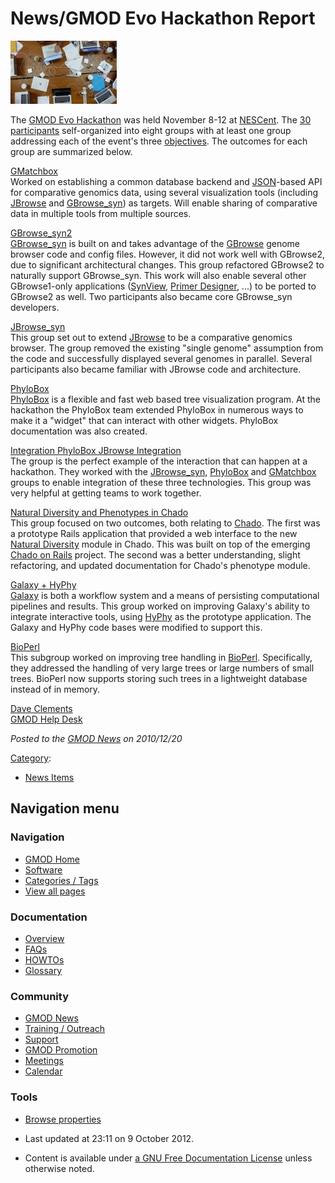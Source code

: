 



<span id="top"></span>




# <span dir="auto">News/GMOD Evo Hackathon Report</span>











[<img
src="https://raw.githubusercontent.com/GMOD/gmod.github.io/main/mediawiki/images/thumb/7/7f/EvoHackLaptops2010.jpg/170px-EvoHackLaptops2010.jpg"
srcset="https://raw.githubusercontent.com/GMOD/gmod.github.io/main/mediawiki/images/thumb/7/7f/EvoHackLaptops2010.jpg/255px-EvoHackLaptops2010.jpg 1.5x, https://raw.githubusercontent.com/GMOD/gmod.github.io/main/mediawiki/images/thumb/7/7f/EvoHackLaptops2010.jpg/340px-EvoHackLaptops2010.jpg 2x"
width="170" height="101" alt="GMOD Evo Hackathon" />](../GMOD_Evo_Hackathon "GMOD Evo Hackathon")



The [GMOD Evo Hackathon](../GMOD_Evo_Hackathon "GMOD Evo Hackathon") was
held November 8-12 at
<a href="http://www.nescent.org" class="external text"
rel="nofollow">NESCent</a>. The
<a href="https://www.nescent.org/wg_gmodevohackathon/Participants"
class="external text" rel="nofollow">30 participants</a> self-organized
into eight groups with at least one group addressing each of the event's
three
[objectives](../GMOD_Evo_Hackathon#Specific_objectives "GMOD Evo Hackathon").
The outcomes for each group are summarized below.

<a href="https://www.nescent.org/wg_gmodevohackathon/GMatchbox"
class="external text" rel="nofollow">GMatchbox</a>  
Worked on establishing a common database backend and
[JSON](../Glossary#JSON "Glossary")-based API for comparative genomics
data, using several visualization tools (including
[JBrowse](../JBrowse.1 "JBrowse") and
[GBrowse_syn](../GBrowse_syn.1 "GBrowse syn")) as targets. Will enable
sharing of comparative data in multiple tools from multiple sources.

<!-- -->

<a href="https://www.nescent.org/wg_gmodevohackathon/GBrowse_syn2"
class="external text" rel="nofollow">GBrowse_syn2</a>  
[GBrowse_syn](../GBrowse_syn.1 "GBrowse syn") is built on and takes
advantage of the [GBrowse](../GBrowse.1 "GBrowse") genome browser code
and config files. However, it did not work well with GBrowse2, due to
significant architectural changes. This group refactored GBrowse2 to
naturally support GBrowse_syn. This work will also enable several other
GBrowse1-only applications ([SynView](../SynView "SynView"), [Primer
Designer](../PrimerDesigner.pm "PrimerDesigner.pm"), ...) to be ported
to GBrowse2 as well. Two participants also became core GBrowse_syn
developers.

<!-- -->

<a href="https://www.nescent.org/wg_gmodevohackathon/JBrowse_syn"
class="external text" rel="nofollow">JBrowse_syn</a>  
This group set out to extend [JBrowse](../JBrowse.1 "JBrowse") to be a
comparative genomics browser. The group removed the existing "single
genome" assumption from the code and successfully displayed several
genomes in parallel. Several participants also became familiar with
JBrowse code and architecture.

<!-- -->

<a href="https://www.nescent.org/wg_gmodevohackathon/PhyloBox"
class="external text" rel="nofollow">PhyloBox</a>  
<a href="http://phylobox.appspot.com/" class="external text"
rel="nofollow">PhyloBox</a> is a flexible and fast web based tree
visualization program. At the hackathon the PhyloBox team extended
PhyloBox in numerous ways to make it a "widget" that can interact with
other widgets. PhyloBox documentation was also created.

<!-- -->

<a
href="https://www.nescent.org/wg_gmodevohackathon/Comparative_Genomics_Visualization:Phylobox_JBrowse"
class="external text" rel="nofollow">Integration PhyloBox JBrowse
Integration</a>  
The group is the perfect example of the interaction that can happen at a
hackathon. They worked with the
<a href="https://www.nescent.org/wg_gmodevohackathon/JBrowse_syn"
class="external text" rel="nofollow">JBrowse_syn</a>,
<a href="https://www.nescent.org/wg_gmodevohackathon/PhyloBox"
class="external text" rel="nofollow">PhyloBox</a> and
<a href="https://www.nescent.org/wg_gmodevohackathon/GMatchBox"
class="external text" rel="nofollow">GMatchbox</a> groups to enable
integration of these three technologies. This group was very helpful at
getting teams to work together.

<!-- -->

<a
href="https://www.nescent.org/wg_gmodevohackathon/Natural_Diversity_and_Phenotypes_Subgroup"
class="external text" rel="nofollow">Natural Diversity and Phenotypes in
Chado</a>  
This group focused on two outcomes, both relating to
<a href="../Chado" class="mw-redirect" title="Chado">Chado</a>. The
first was a prototype Rails application that provided a web interface to
the new [Natural
Diversity](../Chado_Natural_Diversity_Module.1 "Chado Natural Diversity Module")
module in Chado. This was built on top of the emerging [Chado on
Rails](../Chado_on_Rails "Chado on Rails") project. The second was a
better understanding, slight refactoring, and updated documentation for
Chado's phenotype module.

<!-- -->

<a
href="https://www.nescent.org/wg_gmodevohackathon/Galaxy_and_HyPhy_Subgroup"
class="external text" rel="nofollow">Galaxy + HyPhy</a>  
[Galaxy](../Galaxy.1 "Galaxy") is both a workflow system and a means of
persisting computational pipelines and results. This group worked on
improving Galaxy's ability to integrate interactive tools, using
<a href="http://hyphy.org" class="external text"
rel="nofollow">HyPhy</a> as the prototype application. The Galaxy and
HyPhy code bases were modified to support this.

<!-- -->

<a
href="https://www.nescent.org/wg_gmodevohackathon/BioPerl_Enhancements_Subgroup"
class="external text" rel="nofollow">BioPerl</a>  
This subgroup worked on improving tree handling in
[BioPerl](../BioPerl "BioPerl"). Specifically, they addressed the
handling of very large trees or large numbers of small trees. BioPerl
now supports storing such trees in a lightweight database instead of in
memory.

[Dave Clements](../User%3AClements "User%3AClements")  
[GMOD Help Desk](../GMOD_Help_Desk "GMOD Help Desk")

  



*Posted to the [GMOD News](../GMOD_News "GMOD News") on 2010/12/20*






[Category](../Special%3ACategories "Special%3ACategories"):

- [News Items](../Category%3ANews_Items "Category%3ANews Items")






## Navigation menu







<a href="../Main_Page"
style="background-image: url(../../images/GMOD-cogs.png);"
title="Visit the main page"></a>


### Navigation



- <span id="n-GMOD-Home">[GMOD Home](../Main_Page)</span>
- <span id="n-Software">[Software](../GMOD_Components)</span>
- <span id="n-Categories-.2F-Tags">[Categories /
  Tags](../Categories)</span>
- <span id="n-View-all-pages">[View all
  pages](../Special:AllPages)</span>




### Documentation



- <span id="n-Overview">[Overview](../Overview)</span>
- <span id="n-FAQs">[FAQs](../Category%3AFAQ)</span>
- <span id="n-HOWTOs">[HOWTOs](../Category%3AHOWTO)</span>
- <span id="n-Glossary">[Glossary](../Glossary)</span>




### Community



- <span id="n-GMOD-News">[GMOD News](../GMOD_News)</span>
- <span id="n-Training-.2F-Outreach">[Training /
  Outreach](../Training_and_Outreach)</span>
- <span id="n-Support">[Support](../Support)</span>
- <span id="n-GMOD-Promotion">[GMOD Promotion](../GMOD_Promotion)</span>
- <span id="n-Meetings">[Meetings](../Meetings)</span>
- <span id="n-Calendar">[Calendar](../Calendar)</span>




### Tools

- <span id="t-smwbrowselink"><a href="../Special%3ABrowse/News-2FGMOD_Evo_Hackathon_Report"
  rel="smw-browse">Browse properties</a></span>



- <span id="footer-info-lastmod">Last updated at 23:11 on 9 October
  2012.</span>
<!-- - <span id="footer-info-viewcount">8,605 page views.</span> -->
- <span id="footer-info-copyright">Content is available under
  <a href="http://www.gnu.org/licenses/fdl-1.3.html" class="external"
  rel="nofollow">a GNU Free Documentation License</a> unless otherwise
  noted.</span>

<!-- -->



<!-- -->




